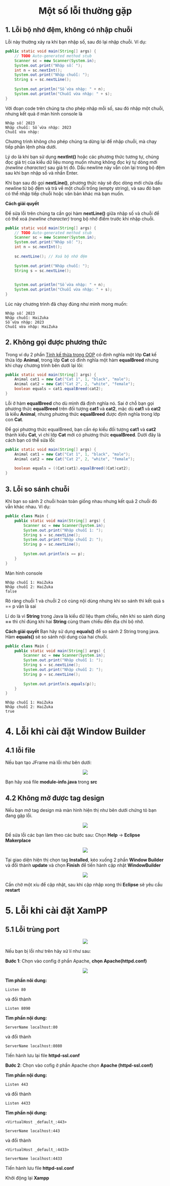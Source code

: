 <div align="center">

# Một số lỗi thường gặp

</div> 
 
## 1. Lỗi bộ nhớ đệm, không có nhập chuỗi 

Lỗi này thường xảy ra khi bạn nhập số, sau đó lại nhập chuỗi.
Ví dụ:
  
```java
public static void main(String[] args) {
    // TODO Auto-generated method stub
    Scanner sc = new Scanner(System.in);
    System.out.print("Nhập số: ");
    int n = sc.nextInt();
    System.out.print("Nhập chuỗi: ");
    String s = sc.nextLine();
    
    System.out.println("Số vừa nhập: " + n);
    System.out.println("Chuỗi vừa nhập: " + s);
}
```

Với đoạn code trên chúng ta cho phép nhập mỗi số, sau đó nhập một chuỗi, nhưng kết quả ở màn hình console là

```text
Nhập số: 2023
Nhập chuỗi: Số vừa nhập: 2023
Chuỗi vừa nhập: 
```

Chương trình không cho phép chúng ta dừng lại để nhập chuỗi, mà chạy tiếp phần lệnh phía dưới.

Lý do là khi bạn sử dụng **nextInt()** hoặc các phương thức tương tự, chúng đọc giá trị của kiểu dữ liệu mong muốn nhưng không đọc ký tự dòng mới *(newline character)* sau giá trị đó. Dấu newline này vẫn còn lại trong bộ đệm sau khi bạn nhập số và nhấn Enter.

Khi bạn sau đó gọi **nextLine()**, phương thức này sẽ đọc dòng mới chứa dấu newline từ bộ đệm và trả về một chuỗi trống (empty string), và sau đó bạn có thể nhập tiếp chuỗi hoặc văn bản khác mà bạn muốn.

**Cách giải quyết**

Để sửa lỗi trên chúng ta cần gọi hàm **nextLine()** giữa nhập số và chuỗi để có thể xoá *(newline character)* trong bộ nhớ điểm trước khi nhập chuỗi.

```java
public static void main(String[] args) {
    // TODO Auto-generated method stub
    Scanner sc = new Scanner(System.in);
    System.out.print("Nhập số: ");
    int n = sc.nextInt();
    
    sc.nextLine(); // Xoá bộ nhớ đệm
    
    System.out.print("Nhập chuỗi: ");
    String s = sc.nextLine();
    
    
    System.out.println("Số vừa nhập: " + n);
    System.out.println("Chuỗi vừa nhập: " + s);
}
```

Lúc này chương trình đã chạy đúng như mình mong muốn:

```text
Nhập số: 2023
Nhập chuỗi: HaiZuka
Số vừa nhập: 2023
Chuỗi vừa nhập: HaiZuka
```

## 2. Không gọi được phương thức

Trong ví dụ 2 phần [Tính kế thừa trong OOP](./oop-inheritance/) có định nghĩa một lớp **Cat** kế thừa lớp **Animal**, trong lớp **Cat** có đinh nghĩa một hàm **equalBreed** nhưng khi chạy chương trình bên dưới lại lôi:

```java
public static void main(String[] args) {
    Animal cat1 = new Cat("Cat 1", 1, "black", "male");
    Animal cat2 = new Cat("Cat 2", 2, "white", "female");
    boolean equals = cat1.equalBreed(cat2);
}
```

Lỗi ở hàm **equalBreed** cho dù mình đã định nghĩa nó.
Sai ở chỗ bạn gọi phương thức **equalBreed** trên đối tượng **cat1** và **cat2**, mặc dù **cat1** và **cat2** là kiểu **Animal**, nhưng phương thức **equalBreed** được định nghĩa trong lớp con **Cat**.

Để gọi phương thức equalBreed, bạn cần ép kiểu đối tượng **cat1** và **cat2** thành kiểu **Cat**, vì chỉ lớp **Cat** mới có phương thức **equalBreed**. Dưới đây là cách bạn có thể sửa lỗi:

```java
public static void main(String[] args) {
    Animal cat1 = new Cat("Cat 1", 1, "black", "male");
    Animal cat2 = new Cat("Cat 2", 2, "white", "female");
    
    boolean equals = ((Cat)cat1).equalBreed((Cat)cat2);
}
```

## 3. Lỗi so sánh chuỗi

Khi bạn so sánh 2 chuỗi hoàn toàn giống nhau nhưng kết quả 2 chuỗi đó vẫn khác nhau.
Ví dụ:
```java
public class Main {
	public static void main(String[] args) {
		Scanner sc = new Scanner(System.in);
		System.out.print("Nhập chuỗi 1: ");
		String s = sc.nextLine();
		System.out.print("Nhập chuỗi 2: ");
		String p = sc.nextLine();
		
		System.out.println(s == p);
	}
}
```
Màn hình console
```text
Nhập chuỗi 1: HaiZuka
Nhập chuỗi 2: HaiZuka
false
```

Rõ ràng chuỗi 1 và chuỗi 2 có cùng nội dùng nhưng khi so sánh thì kết quả s == p vẫn là sai

Lí do là vì **String** trong Java là kiểu dữ liệu tham chiếu, nên khi so sánh dùng **==** thì chỉ đúng khi hai **String** cùng tham chiếu đến địa chỉ bộ nhớ.

**Cách giải quyết**
Bạn hãy sử dụng **equals()** để so sánh 2 String trong java. Hàm **equals()** sẽ so sánh nội dung của hai chuỗi.

```java
public class Main {
	public static void main(String[] args) {
		Scanner sc = new Scanner(System.in);
		System.out.print("Nhập chuỗi 1: ");
		String s = sc.nextLine();
		System.out.print("Nhập chuỗi 2: ");
		String p = sc.nextLine();
		
		System.out.println(s.equals(p));
	}
}
```

```text
Nhập chuỗi 1: HaiZuka
Nhập chuỗi 2: HaiZuka
true
```

# 4. Lỗi khi cài đặt Window Builder

## 4.1 lỗi file
Nếu bạn tạo JFrame mà lỗi như bên dưới:

<div align="center"><img src="./assets/WindowBuilder/WindowBuilder14.png"></div>

Bạn hãy xoá file **module-info.java** trong **src**

## 4.2 Không mở được tag design

Nếu bạn mở tag design mà màn hình hiện thị như bên dưới chứng tỏ bạn đang gặp lỗi.

<div align="center"><img src="./assets/WindowBuilder/WindowBuilder7.png"></div>

Để sửa lỗi các bạn làm theo các bước sau:
Chọn **Help** -> **Eclipse Makerplace**

<div align="center"><img src="./assets/WindowBuilder/WindowBuilder8.png"></div>


Tại giao diện hiện thị chọn tag **Installed**, kéo xuống 2 phần **Window Builder** và đổi thành **update** và chọn **Finish** để tiến hành cập nhật **WindowBuilder**

<div align="center"><img src="./assets/WindowBuilder/WindowBuilder9.png"></div>

Cần chờ một xíu để cập nhật, sau khi cập nhập xong thì **Eclipse** sẽ yêu cầu **restart**

# 5. Lỗi khi cài đặt XamPP

## 5.1 Lỗi trùng port

<div align="center"><img src="./assets/xampp/xampp1.png"></div>

Nếu bạn bị lỗi như trên hãy xử lí như sau:

**Bước 1**: Chọn vào config ở phần Apache, **chọn Apache(httpd.conf)**
<div align="center"><img src="./assets/xampp/xampp2.png"></div>

**Tìm phần nôi dung:**

```text
Listen 80
```
và đổi thành

```text
Listen 8090
```

**Tìm phần nội dung:**

```text
ServerName localhost:80
```

và đổi thành

```text
ServerName localhost:8080
```

Tiến hành lưu lại file **httpd-ssl.conf**

**Bước 2**: Chọn vào cofig ở phần Apache chọn **Apache (httpd-ssl.conf)**

**Tìm phần nội dung:**

```text
Listen 443
```

và đổi thành

```text
Listen 4433
```

**Tìm phần nội dung:**

```text
<VirtualHost _default_:443>

ServerName localhost:443
```

và đổi thành

```text
<VirtualHost _default_:4433>

ServerName localhost:4433
```
Tiến hành lưu file **httpd-ssl.conf**

Khởi động lại **Xampp**
